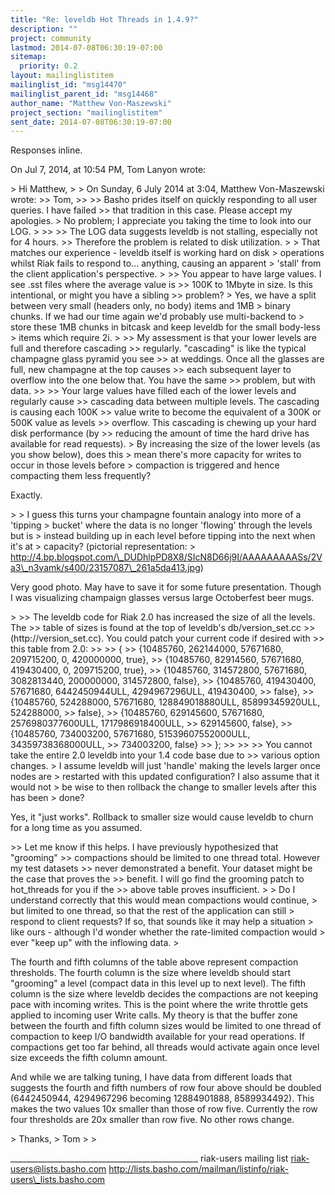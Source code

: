 ```yaml
---
title: "Re: leveldb Hot Threads in 1.4.9?"
description: ""
project: community
lastmod: 2014-07-08T06:30:19-07:00
sitemap:
  priority: 0.2
layout: mailinglistitem
mailinglist_id: "msg14470"
mailinglist_parent_id: "msg14468"
author_name: "Matthew Von-Maszewski"
project_section: "mailinglistitem"
sent_date: 2014-07-08T06:30:19-07:00
---
```



Responses inline.


On Jul 7, 2014, at 10:54 PM, Tom Lanyon  wrote:

&gt; Hi Matthew,
&gt; 
&gt; On Sunday, 6 July 2014 at 3:04, Matthew Von-Maszewski wrote: 
&gt;&gt; Tom,
&gt;&gt; 
&gt;&gt; Basho prides itself on quickly responding to all user queries. I have failed 
&gt;&gt; that tradition in this case. Please accept my apologies.
&gt; No problem; I appreciate you taking the time to look into our LOG.
&gt; 
&gt;&gt; 
&gt;&gt; The LOG data suggests leveldb is not stalling, especially not for 4 hours. 
&gt;&gt; Therefore the problem is related to disk utilization.
&gt; 
&gt; That matches our experience - leveldb itself is working hard on disk 
&gt; operations whilst Riak fails to respond to... anything, causing an apparent 
&gt; 'stall' from the client application's perspective.
&gt; 
&gt;&gt; You appear to have large values. I see .sst files where the average value is 
&gt;&gt; 100K to 1Mbyte in size. Is this intentional, or might you have a sibling 
&gt;&gt; problem?
&gt; Yes, we have a split between very small (headers only, no body) items and 1MB 
&gt; binary chunks. If we had our time again we'd probably use multi-backend to 
&gt; store these 1MB chunks in bitcask and keep leveldb for the small body-less 
&gt; items which require 2i.
&gt; 
&gt;&gt; My assessment is that your lower levels are full and therefore cascading 
&gt;&gt; regularly. "cascading" is like the typical champagne glass pyramid you see 
&gt;&gt; at weddings. Once all the glasses are full, new champagne at the top causes 
&gt;&gt; each subsequent layer to overflow into the one below that. You have the same 
&gt;&gt; problem, but with data. 
&gt;&gt; 
&gt;&gt; Your large values have filled each of the lower levels and regularly cause 
&gt;&gt; cascading data between multiple levels. The cascading is causing each 100K 
&gt;&gt; value write to become the equivalent of a 300K or 500K value as levels 
&gt;&gt; overflow. This cascading is chewing up your hard disk performance (by 
&gt;&gt; reducing the amount of time the hard drive has available for read requests).
&gt; By increasing the size of the lower levels (as you show below), does this 
&gt; mean there's more capacity for writes to occur in those levels before 
&gt; compaction is triggered and hence compacting them less frequently?

Exactly.

&gt; 
&gt; I guess this turns your champagne fountain analogy into more of a 'tipping 
&gt; bucket' where the data is no longer 'flowing' through the levels but is 
&gt; instead building up in each level before tipping into the next when it's at 
&gt; capacity? (pictorial representation: 
&gt; http://4.bp.blogspot.com/\_DUDhlpPD8X8/SIcN8D66j9I/AAAAAAAAASs/2Va3\_n3vamk/s400/23157087\_261a5da413.jpg)

Very good photo. May have to save it for some future presentation. Though I 
was visualizing champaign glasses versus large Octoberfest beer mugs.

&gt; 
&gt;&gt; The leveldb code for Riak 2.0 has increased the size of all the levels. The 
&gt;&gt; table of sizes is found at the top of leveldb's db/version\_set.cc 
&gt;&gt; (http://version\_set.cc). You could patch your current code if desired with 
&gt;&gt; this table from 2.0:
&gt;&gt; 
&gt;&gt; { 
&gt;&gt; {10485760, 262144000, 57671680, 209715200, 0, 420000000, true}, 
&gt;&gt; {10485760, 82914560, 57671680, 419430400, 0, 209715200, true}, 
&gt;&gt; {10485760, 314572800, 57671680, 3082813440, 200000000, 314572800, false}, 
&gt;&gt; {10485760, 419430400, 57671680, 6442450944ULL, 4294967296ULL, 419430400, 
&gt;&gt; false}, 
&gt;&gt; {10485760, 524288000, 57671680, 128849018880ULL, 85899345920ULL, 524288000, 
&gt;&gt; false}, 
&gt;&gt; {10485760, 629145600, 57671680, 2576980377600ULL, 1717986918400ULL, 
&gt;&gt; 629145600, false}, 
&gt;&gt; {10485760, 734003200, 57671680, 51539607552000ULL, 34359738368000ULL, 
&gt;&gt; 734003200, false} 
&gt;&gt; }; 
&gt;&gt; 
&gt;&gt; 
&gt;&gt; You cannot take the entire 2.0 leveldb into your 1.4 code base due to 
&gt;&gt; various option changes.
&gt; I assume leveldb will just 'handle' making the levels larger once nodes are 
&gt; restarted with this updated configuration? I also assume that it would not 
&gt; be wise to then rollback the change to smaller levels after this has been 
&gt; done?

Yes, it "just works". Rollback to smaller size would cause leveldb to churn 
for a long time as you assumed.

&gt;&gt; Let me know if this helps. I have previously hypothesized that "grooming" 
&gt;&gt; compactions should be limited to one thread total. However my test datasets 
&gt;&gt; never demonstrated a benefit. Your dataset might be the case that proves the 
&gt;&gt; benefit. I will go find the grooming patch to hot\_threads for you if the 
&gt;&gt; above table proves insufficient.
&gt; 
&gt; Do I understand correctly that this would mean compactions would continue, 
&gt; but limited to one thread, so that the rest of the application can still 
&gt; respond to client requests? If so, that sounds like it may help a situation 
&gt; like ours - although I'd wonder whether the rate-limited compaction would 
&gt; ever "keep up" with the inflowing data.
&gt; 

The fourth and fifth columns of the table above represent compaction 
thresholds. The fourth column is the size where leveldb should start 
"grooming" a level (compact data in this level up to next level). The fifth 
column is the size where leveldb decides the compactions are not keeping pace 
with incoming writes. This is the point where the write throttle gets applied 
to incoming user Write calls. My theory is that the buffer zone between the 
fourth and fifth column sizes would be limited to one thread of compaction to 
keep I/O bandwidth available for your read operations. If compactions get too 
far behind, all threads would activate again once level size exceeds the fifth 
column amount.

And while we are talking tuning, I have data from different loads that suggests 
the fourth and fifth numbers of row four above should be doubled (6442450944, 
4294967296 becoming 12884901888, 8589934492). This makes the two values 10x 
smaller than those of row five. Currently the row four thresholds are 20x 
smaller than row five. No other rows change.

&gt; Thanks,
&gt; Tom
&gt; 
&gt; 


\_\_\_\_\_\_\_\_\_\_\_\_\_\_\_\_\_\_\_\_\_\_\_\_\_\_\_\_\_\_\_\_\_\_\_\_\_\_\_\_\_\_\_\_\_\_\_
riak-users mailing list
riak-users@lists.basho.com
http://lists.basho.com/mailman/listinfo/riak-users\_lists.basho.com

